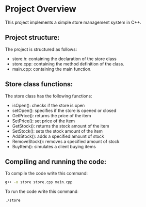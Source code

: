 # Project Overview
This project implements a simple store management system in C++. 

## Project structure:
The project is structured as follows:
- store.h: containing the declaration of the store class
- store.cpp: containing the method definition of the class.
- main.cpp: containing the main function.

## Store class functions:
The store class has the following functions:
- isOpen(): checks if the store is open
- setOpen(): specifies if the store is opened or closed
- GetPrice(): returns the price of the item
- SetPrice(): set price of the item
- GetStock(): returns the stock amount of the item
- SetStock(): sets the stock amount of the item
- AddStock(): adds a specified amount of stock
- RemoveStock(): removes a specified amount of stock 
- BuyItem(): simulates a client buying items

## Compiling and running the code:
To compile the code write this command:
```bash
g++ -o store store.cpp main.cpp
```

To run the code write this command:
```bash
./store
```

